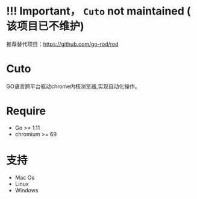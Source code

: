 # !!! Important， `Cuto` not maintained ( 该项目已不维护)
推荐替代项目：https://github.com/go-rod/rod
# Cuto

GO语言跨平台驱动chrome内核浏览器,实现自动化操作。

# Require
- Go >= 1.11 
- chromium >= 69

# 支持
- Mac Os 
- Linux
- Windows
